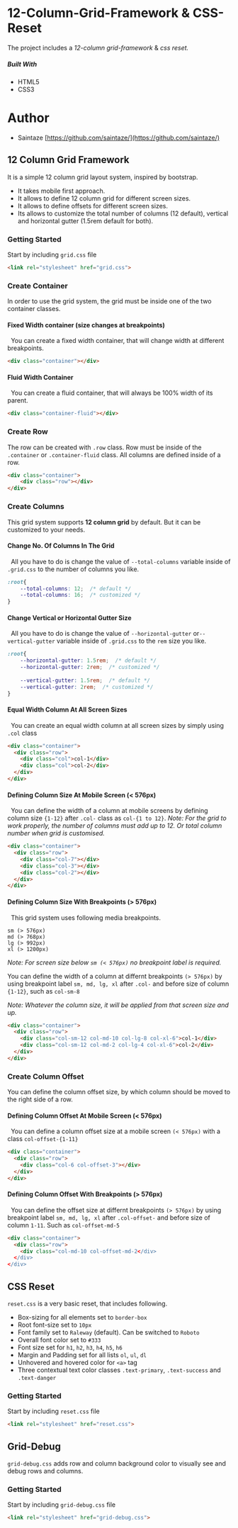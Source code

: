 # 12-Column-Grid-Framework & CSS-Reset
The project includes a _12-column grid-framework_ & _css reset._

##### Built With
+ HTML5
+ CSS3

# Author
+ Saintaze [https://github.com/saintaze/](https://github.com/saintaze/)

## 12 Column Grid Framework

It is a simple 12 column grid layout system, inspired by bootstrap. 
- It takes mobile first approach.
- It allows to define 12 column grid for different screen sizes.
- It allows to define offsets for different screen sizes.
- Its allows to customize the total number of columns (12 default), vertical and horizontal gutter (1.5rem default for both). 

### Getting Started

Start by including `grid.css` file 

```html
<link rel="stylesheet" href="grid.css">
```

### Create Container

In order to use the grid system, the grid must be inside one of the two container classes.

#### Fixed Width container (size changes at breakpoints)
&nbsp;
 You can create a fixed width container, that will change width at different breakpoints.

```html
<div class="container"></div>
```
#### Fluid Width Container
&nbsp;
 You can create a fluid container, that will always be 100% width of its parent.

```html
<div class="container-fluid"></div>
```

### Create Row

The row can be created with `.row` class. Row must be inside of the `.container` or `.container-fluid` class. All columns are defined inside of a row.

```html
<div class="container">
    <div class="row"></div>
</div>
```

### Create Columns

This grid system supports **12 column grid** by default. But it can be customized to your needs. 

#### Change No. Of Columns In The Grid
&nbsp;
All you have to do is change the value of `--total-columns` variable inside of `.grid.css` to the number of columns you like.

```css
:root{
    --total-columns: 12;  /* default */
    --total-columns: 16;  /* customized */
}
```
#### Change Vertical or Horizontal Gutter Size
&nbsp;
All you have to do is change the value of `--horizontal-gutter` or`--vertical-gutter` variable inside of `.grid.css` to the `rem` size you like.

```css
:root{
    --horizontal-gutter: 1.5rem;  /* default */
    --horizontal-gutter: 2rem;  /* customized */
    
    --vertical-gutter: 1.5rem;  /* default */
    --vertical-gutter: 2rem;  /* customized */
}
```
#### Equal Width Column At All Screen Sizes
&nbsp;
You can create an equal width column at all screen sizes by simply using `.col` class
```html
<div class="container">
  <div class="row">
    <div class="col">col-1</div>
    <div class="col">col-2</div>
  </div>    
</div>
```
#### Defining Column Size At Mobile Screen (< 576px)
&nbsp;
You can define the width of a column at mobile screens by defining column size `{1-12}` after `.col-` class as `col-{1 to 12}`.
_Note: For the grid to work properly, the number of columns must add up to 12. Or total column number when grid is customised._ 
```html
<div class="container">
  <div class="row">
    <div class="col-7"></div>
    <div class="col-3"></div>
    <div class="col-2"></div>
  </div>    
</div>
```
#### Defining Column Size With Breakpoints (> 576px)
&nbsp;
This grid system uses following media breakpoints.

```
sm (> 576px)
md (> 768px)
lg (> 992px)
xl (> 1200px)
```

_Note: For screen size below `sm (< 576px)` no breakpoint label is required._

You can define the width of a column at differnt breakpoints `(> 576px)` by using breakpoint label `sm, md, lg, xl` after `.col-` and before size of column `{1-12}`, such as `col-sm-8`

_Note: Whatever the column size, it will be applied from that screen size and up._ 
```html
<div class="container">
  <div class="row">
    <div class="col-sm-12 col-md-10 col-lg-8 col-xl-6">col-1</div>
    <div class="col-sm-12 col-md-2 col-lg-4 col-xl-6">col-2</div>
  </div>
</div>
```
### Create Column Offset
You can define the column offset size, by which column should be moved to the right side of a row.
#### Defining Column Offset At Mobile Screen (< 576px)
&nbsp;
You can define a column offset size at a mobile screen `(< 576px)` with a class `col-offset-{1-11}`
```html
<div class="container">
  <div class="row">
    <div class="col-6 col-offset-3"></div>
  </div>    
</div>
```

#### Defining Column Offset With Breakpoints (> 576px)
&nbsp;
You can define the offset size at differnt breakpoints `(> 576px)` by using breakpoint label `sm, md, lg, xl` after `.col-offset-` and before size of column `1-11`. Such as `col-offset-md-5`

```html
<div class="container">
  <div class="row">
    <div class="col-md-10 col-offset-md-2</div>
  </div>
</div>
```


## CSS Reset

`reset.css` is a very basic reset, that includes following.
-  Box-sizing for all elements set to `border-box`
-  Root font-size set to `10px`
-  Font family set to `Raleway` (default). Can be switched to `Roboto`
-  Overall font color set to `#333`
-  Font size set for `h1`, `h2`, `h3`, `h4`, `h5`, `h6`
-  Margin and Padding set for all lists `ol`, `ul`, `dl`
-  Unhovered and hovered color for `<a>` tag
- Three contextual text color classes `.text-primary`, `.text-success` and  `.text-danger` 

### Getting Started

Start by including `reset.css` file 

```html
<link rel="stylesheet" href="reset.css">
```
## Grid-Debug
`grid-debug.css` adds row and column background color to visually see and debug rows and columns.

### Getting Started

Start by including `grid-debug.css` file 

```html
<link rel="stylesheet" href="grid-debug.css">
```



